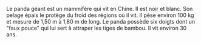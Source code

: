 Le panda géant est un mammifère qui vit en Chine.
Il est noir et blanc. Son pelage épais le protège du froid
des régions où il vit.
Il pèse environ 100 kg et mesure de 1,50 m à 1,80
m de long.
Le panda possède six doigts dont un "faux pouce" qui
lui sert à attraper les tiges de bambou.
Il vit environ 30 ans.
